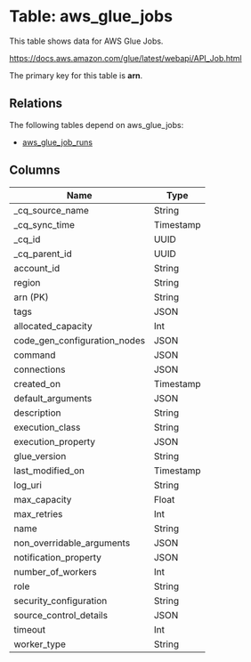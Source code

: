 # Table: aws_glue_jobs

This table shows data for AWS Glue Jobs.

https://docs.aws.amazon.com/glue/latest/webapi/API_Job.html

The primary key for this table is **arn**.

## Relations

The following tables depend on aws_glue_jobs:
  - [aws_glue_job_runs](aws_glue_job_runs)

## Columns

| Name          | Type          |
| ------------- | ------------- |
|_cq_source_name|String|
|_cq_sync_time|Timestamp|
|_cq_id|UUID|
|_cq_parent_id|UUID|
|account_id|String|
|region|String|
|arn (PK)|String|
|tags|JSON|
|allocated_capacity|Int|
|code_gen_configuration_nodes|JSON|
|command|JSON|
|connections|JSON|
|created_on|Timestamp|
|default_arguments|JSON|
|description|String|
|execution_class|String|
|execution_property|JSON|
|glue_version|String|
|last_modified_on|Timestamp|
|log_uri|String|
|max_capacity|Float|
|max_retries|Int|
|name|String|
|non_overridable_arguments|JSON|
|notification_property|JSON|
|number_of_workers|Int|
|role|String|
|security_configuration|String|
|source_control_details|JSON|
|timeout|Int|
|worker_type|String|